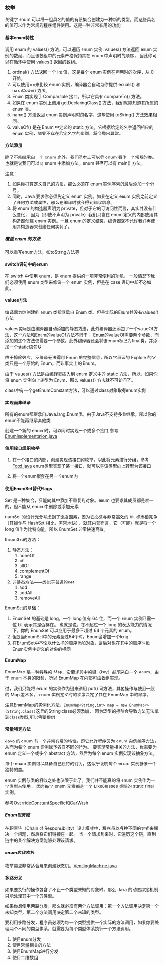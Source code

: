 ### 枚举
关键字 enum 可以将一组具名的值的有限集合创建为一种新的类型，而这些具名的值可以作为常规的程序组件使用。这是一种非常有用的功能

#### 基本enum特性
调用 enum 的 values() 方法，可以遍历 enum 实例 .values() 方法返回 enum 实例的数组，而且该数组中的元素严格保持其在 enum 中声明时的顺序，
因此你可以在循环中使用 values() 返回的数组。

1. ordinal() 方法返回一个 int 值，这是每个 enum 实例在声明时的次序，从 0 开始。
2. 可以使用==来比较 enum 实例，编译器会自动为你提供 equals() 和 hashCode() 方法。
3. Enum 类实现了 Comparable 接口，所以它具有 compareTo() 方法。
4. 如果在 enum 实例上调用 getDeclaringClass() 方法，我们就能知道其所属的 enum 类。
5. name() 方法返回 enum 实例声明时的名字，这与使用 toString() 方法效果相同。
6. valueOf() 是在 Enum 中定义的 static 方法，它根据给定的名字返回相应的 enum 实例，如果不存在给定名字的实例，将会抛出异常。


#### 方法添加
除了不能继承自一个 enum 之外，我们基本上可以将 enum 看作一个常规的类。也就是说我们可以向 enum 中添加方法。enum 甚至可以有 main() 方法。

注意：
1. 如果你打算定义自己的方法，那么必须在 enum 实例序列的最后添加一个分号。
2. 同时，Java 要求你必须先定义 enum 实例。如果在定义 enum 实例之前定义了任何方法或属性，那么在编译时就会得到错误信息。
3. 将 enum 的构造器声明为 private，但对于它的可访问性而言，其实并没有什么变化，
    因为（即使不声明为 private）我们只能在 enum 定义的内部使用其构造器创建 enum 实例。一旦 enum 的定义结束，编译器就不允许我们再使用其构造器来创建任何实例了。
    
##### 覆盖 enum 的方法
可以重写enum方法，如toString方法等

#### switch语句中的enum
在 switch 中使用 enum，是 enum 提供的一项非常便利的功能。
一般情况下我们必须使用 enum 类型来修饰一个 enum 实例，但是在 case 语句中却不必如此。

#### values方法
编译器为你创建的 enum 类都继承自 Enum 类。但是实际的Enum并没有values()方法

values实际是由编译器自动添加的静态方法，此外编译器还添加了一个valueOf方法，这个方法和Enum的valueOf方法不同于
，Enum的valueOf需要两个参数，而添加的这个方法仅需要一个参数。此外编译器还会将该enum标记为final类，并添加一个static语句块

由于擦除效应，反编译无法得到 Enum 的完整信息，所以它展示的 Explore 的父类只是一个原始的 Enum，而非事实上的 Enum<Explore>。

由于 values() 方法是由编译器插入到 enum 定义中的 static 方法，所以，如果你将 enum 实例向上转型为 Enum，那么 values() 方法就不可访问了。

class中有一个getEnumConstant方法，可以通过class对象取得enum实例

#### 实现而非继承
所有的enum都继承自Java.lang.Enum类。由于Java不支持多重继承，所以你的enum不能再继承其他类

创建一个新的 enum 时，可以同时实现一个或多个接口,参考[EnumImplementation.java](cartoons/EnumImplementation.java)

#### 使用接口组织枚举
1. 在一个接口的内部，创建实现该接口的枚举，以此将元素进行分组，参考[Food.java](menu/Food.java)
enum类型实现了某一接口，就可以将该类型向上转型为该接口

2. 将一个enum嵌套在另一个enum内


#### 使用EnumSet替代Flags
Set 是一种集合，只能向其中添加不重复的对象。enum 也要求其成员都是唯一的，但不能从 enum 中删除或添加元素

numSet 的设计充分考虑到了速度因素，因为它必须与非常高效的 bit 标志相竞争（其操作与 HashSet 相比，非常地快），
就其内部而言，它（可能）就是将一个 long 值作为比特向量，所以 EnumSet 非常快速高效。

EnumSet的方法：
1. 静态方法：
    1. noneOf
    2. of
    3. allOf
    4. complementOf
    5. range
2. 非静态方法——类似于普通的set
    1. add
    2. addAll
    3. removeAll
    
EnumSet的基础：
1. EnumSet 的基础是 long，一个 long 值有 64 位，而一个 enum 实例只需一位 bit 表示其是否存在。 
也就是说，在不超过一个 long 的表达能力的情况下，你的 EnumSet 可以应用于最多不超过 64 个元素的 enum。
2. 但是当EnumSet中的元素超过64个时，Enum会增加一个long
3. 在EnumSet中不论以什么样的顺序添加对象，最后对象在其中的顺序斗鱼Enum实例中定义的对象的相同


#### EnumMap
EnumMap 是一种特殊的 Map，它要求其中的键（key）必须来自一个 enum，由于 enum 本身的限制，所以 EnumMap 在内部可由数组实现。

过，我们只能将 enum 的实例作为键来调用 put() 可方法，其他操作与使用一般的 Map 差不多。
enum 实例定义时的次序决定了其在 EnumMap 中的顺序。

注意EnumMap的实例化方法，`EnumMap<String,int> map = new EnumMap<>(String.class)`这里的String.class必须添加，
因为泛型的擦除会导致方法无法拿到class类型,所以需要提供

#### 常量特定方法
Java 的 enum 有一个非常有趣的特性，即它允许程序员为 enum 实例编写方法，从而为每个 enum 实例赋予各自不同的行为。
要实现常量相关的方法，你需要为 enum 定义一个或多个 abstract 方法，然后为每个 enum 实例实现该抽象方法。

每个 enum 实例可以具备自己独特的行为，这似乎说明每个 enum 实例就像一个独特的类。

enum 实例与类的相似之处也仅限于此了。我们并不能真的将 enum 实例作为一个类型来使用：
因为每个 enum 元素都是一个 LikeClasses 类型的 static final 实例。

参考[OverrideConstantSpecific](OverrideConstantSpecific.java)和[CarWash](CarWash.java)


##### Enum职责链
在职责链（Chain of Responsibility）设计模式中，程序员以多种不同的方式来解决一个问题，然后将它们链接在一起。
当一个请求到来时，它遍历这个链，直到链中的某个解决方案能够处理该请求。

##### enum的状态机
枚举类型非常适合用来创建状态机。[VendingMachine.java](VendingMachine.java)

#### 多路分发
如果要执行的操作包含了不止一个类型未知的对象时，那么 Java 的动态绑定机制只能处理其中一个的类型。

如果你想使用两路分发，那么就必须有两个方法调用：第一个方法调用决定第一个未知类型，第二个方法调用决定第二个未知的类型。

要利用多路分发，程序员必须为每一个类型提供一个实际的方法调用，如果你要处理两个不同的类型体系，就需要为每个类型体系执行一个方法调用。

1. 使用enum分发
2. 使用常量相关的方法
3. 使用EnumMap进行分发
4. 使用二维数组
